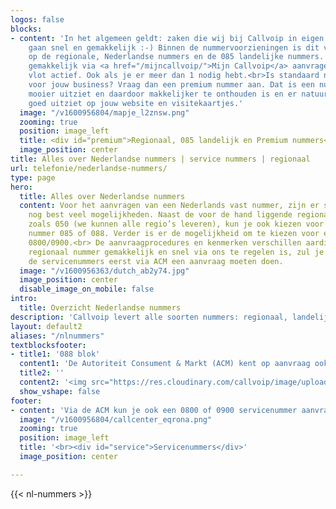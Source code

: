 ```yaml
---
logos: false
blocks:
- content: 'In het algemeen geldt: zaken die wij bij Callvoip in eigen beheer doen,
    gaan snel en gemakkelijk :-) Binnen de nummervoorzieningen is dit van toepassing
    op de regionale, Nederlandse nummers en de 085 landelijke nummers. Deze kun je
    gemakkelijk via <a href="/mijncallvoip/">Mijn Callvoip</a> aanvragen en zijn dan
    vlot actief. Ook als je er meer dan 1 nodig hebt.<br>Is standaard niet goed genoeg
    voor jouw business? Vraag dan een premium nummer aan. Dat is een nummer wat er
    mooier uitziet en daardoor makkelijker te onthouden is en er natuurlijk gewoon
    goed uitziet op jouw website en visitekaartjes.'
  image: "/v1600956804/mapje_l2znsw.png"
  zooming: true
  position: image_left
  title: <div id="premium">Regionaal, 085 landelijk en Premium nummers</div>
  image_position: center
title: Alles over Nederlandse nummers | service nummers | regionaal
url: telefonie/nederlandse-nummers/
type: page
hero:
  title: Alles over Nederlandse nummers
  content: Voor het aanvragen van een Nederlands vast nummer, zijn er stiekem ook
    nog best veel mogelijkheden. Naast de voor de hand liggende regionale nummers
    zoals 050 (we kunnen alle regio’s leveren), kun je ook kiezen voor een landelijk
    nummer 085 of 088. Verder is er de mogelijkheid om te kiezen voor een servicenummer
    0800/0900.<br> De aanvraagprocedures en kenmerken verschillen aardig. Waar een
    regionaal nummer gemakkelijk en snel via ons te regelen is, zul je voor bijvoorbeeld
    de servicenummers eerst via ACM een aanvraag moeten doen.
  image: "/v1600956363/dutch_ab2y74.jpg"
  image_position: center
  disable_image_on_mobile: false
intro:
  title: Overzicht Nederlandse nummers
description: 'Callvoip levert alle soorten nummers: regionaal, landelijk, service of internationaal. '
layout: default2
aliases: "/nlnummers"
textblocksfooter:
- title1: '088 blok'
  content1: 'De Autoriteit Consument & Markt (ACM) kent op aanvraag ook nummers toe. Je kunt er onder andere 088 nummers aanvragen. Deze gaan niet per stuk maar per 100 en komen altijd als opeenvolgend blok. Zo’n zogenaamd 100-blok is handig wanneer je medewerkers een direct nummer wilt geven bijvoorbeeld, of meerdere afdelingen.<br><br>Wanneer de aanvraag bij ACM rond is, ontvang je een beschikking waarmee je bij ons de nummers in de centrale kunt activeren. Dit soort nummers kent dus 2 kostenposten: die van de nummers bij de ACM en die van gebruik bij Callvoip.'
  title2: ''
  content2: '<img src="https://res.cloudinary.com/callvoip/image/upload/v1601302814/088_giacj3.png">'
  show_vshape: false
footer:
- content: 'Via de ACM kun je ook een 0800 of 0900 servicenummer aanvragen. Dit type nummers wordt veelal gebruikt voor klantenservice of callcenter toepassingen. Het grote verschil tussen de 0800 en 0900 zit in de belkosten voor de beller.<br><br>Met een 0800-nummer ben je kosteloos bereikbaar voor je klanten. Dit verlaagt de drempel voor je klanten om contact op te nemen. Het 0800-nummer is in heel Nederland actief en bereikbaar.<br><br>Voor een 0900 nummer betalen klanten een minuut- of gesprekstarief en dit genereert inkomsten. Het tarief stel je zelf vast. De kostendrempel maakt dat je klant weloverwogen en doelgericht belt. Dit verhoogt de doeltreffendheid van de gesprekken.'
  image: "/v1600956804/callcenter_eqrona.png"
  zooming: true
  position: image_left
  title: '<br><div id="service">Servicenummers</div>'
  image_position: center

---
```

<div id="kosten">
{{< nl-nummers >}}
</div>

